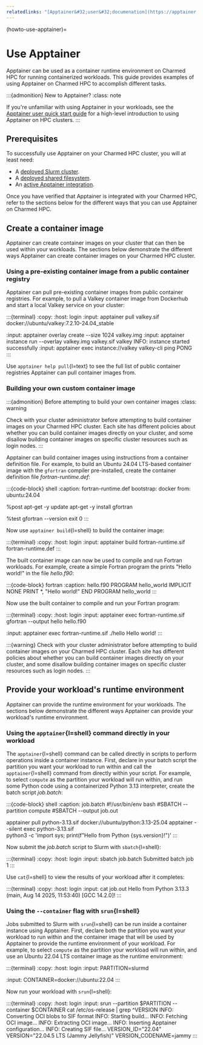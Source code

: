 ```yaml
---
relatedlinks: "[Apptainer&#32;user&#32;documenation](https://apptainer.org/docs/user/latest/index.html)"
---
```


(howto-use-apptainer)=
# Use Apptainer

Apptainer can be used as a container runtime environment on Charmed HPC for running
containerized workloads. This guide provides examples of using Apptainer on Charmed HPC
to accomplish different tasks.

:::{admonition} New to Apptainer?
:class: note

If you're unfamiliar with using Apptainer in your workloads, see the [Apptainer user quick start guide](https://apptainer.org/docs/user/latest/quick_start.html)
for a high-level introduction to using Apptainer on HPC clusters.
:::

## Prerequisites

To successfully use Apptainer on your Charmed HPC cluster, you will at least need:

- A [deployed Slurm cluster](#howto-setup-deploy-slurm).
- A [deployed shared filesystem](#howto-setup-deploy-shared-filesystem).
- An [active Apptainer integration](#howto-manage-integrate-with-apptainer).

Once you have verified that Apptainer is integrated with your Charmed HPC, refer
to the sections below for the different ways that you can use Apptainer on Charmed HPC.

## Create a container image

Apptainer can create container images on your cluster that can then be used within
your workloads. The sections below demonstrate the different ways Apptainer can create
container images on your Charmed HPC cluster.

### Using a pre-existing container image from a public container registry

Apptainer can pull pre-existing container images from public container registries.
For example, to pull a Valkey container image from Dockerhub and start a local
Valkey service on your cluster:

:::{terminal}
:copy:
:host: login
:input: apptainer pull valkey.sif docker://ubuntu/valkey:7.2.10-24.04_stable

:input: apptainer overlay create --size 1024 valkey.img
:input: apptainer instance run --overlay valkey.img valkey.sif valkey
INFO:    instance started successfully
:input: apptainer exec instance://valkey valkey-cli ping
PONG
:::

Use `apptainer help pull`{l=text} to see the full list of public container registries
Apptainer can pull container images from.

### Building your own custom container image

:::{admonition} Before attempting to build your own container images
:class: warning

Check with your cluster administrator before attempting to build container images
on your Charmed HPC cluster. Each site has different policies about whether you
can build container images directly on your cluster, and some disallow
building container images on specific cluster resources such as login nodes.
:::

Apptainer can build container images using instructions from a container definition file.
For example, to build an Ubuntu 24.04 LTS-based container image with the `gfortran` compiler
pre-installed, create the container definition file _fortran-runtime.def_:

:::{code-block} shell
:caption: fortran-runtime.def
bootstrap: docker
from: ubuntu:24.04

%post
    apt-get -y update
    apt-get -y install gfortran

%test
    gfortran --version
    exit 0
:::

Now use `apptainer build`{l=shell} to build the container image:

:::{terminal}
:copy:
:host: login
:input: apptainer build fortran-runtime.sif fortran-runtime.def
:::

The built container image can now be used to compile and run Fortran workloads. For
example, create a simple Fortran program the prints "Hello world!" in the file _hello.f90_:

:::{code-block} fortran
:caption: hello.f90
PROGRAM hello_world
  IMPLICIT NONE
  PRINT *, "Hello world!"
END PROGRAM hello_world
:::

Now use the built container to compile and run your Fortran program:

:::{terminal}
:copy:
:host: login
:input: apptainer exec fortran-runtime.sif gfortran --output hello hello.f90

:input: apptainer exec fortran-runtime.sif ./hello
Hello world!
:::

:::{warning}
Check with your cluster administrator before attempting to build container images
on your Charmed HPC cluster. Each site has different policies about whether you
can build container images directly on your cluster, and some disallow
building container images on specific cluster resources such as login nodes.
:::

## Provide your workload's runtime environment

Apptainer can provide the runtime environment for your workloads.
The sections below demonstrate the different ways Apptainer can provide
your workload's runtime environment.

### Using the `apptainer`{l=shell} command directly in your workload

The `apptainer`{l=shell} command can be called directly in scripts to perform operations
inside a container instance. First, declare in your batch script the partition you want your
workload to run within and call the `apptainer`{l=shell} command from directly within your script.
For example, to select `compute` as the partition your workload will run within, and run some
Python code using a containerized Python 3.13 interpreter, create the batch script _job.batch_:

:::{code-block} shell
:caption: job.batch
#!/usr/bin/env bash
#SBATCH --partition compute
#SBATCH --output job.out

apptainer pull python-3.13.sif docker://ubuntu/python:3.13-25.04
apptainer --silent exec python-3.13.sif \
  python3 -c 'import sys; print(f"Hello from Python {sys.version}!")'
:::

Now submit the _job.batch_ script to Slurm with `sbatch`{l=shell}:

:::{terminal}
:copy:
:host: login
:input: sbatch job.batch
Submitted batch job 1
:::

Use `cat`{l=shell} to view the results of your workload after it completes:

:::{terminal}
:copy:
:host: login
:input: cat job.out
Hello from Python 3.13.3 (main, Aug 14 2025, 11:53:40) [GCC 14.2.0]!
:::

[//]: # (TODO: Uncomment once https://github.com/charmed-hpc/slurm-charms/issues/143 is fixed.)
<!--
### Using the `--container` flag with `sbatch`{l=shell}

Declare in your batch script's front matter both the partition you want your workload to run within
and the container that will provide the runtime environment of your workload. For example, to create
a batch script with `compute ` selected as the partition your workload will run
within, and use a container with Python 3.13 pre-installed as the runtime environment:

:::{code-block} shell
#!/usr/bin/env bash
#SBATCH --partition compute
#SBATCH --container docker://ubuntu/python:3.13-25.04
#SBATCH --output stdout-%j.log

python3 --version
:::

Now submit your batch script using the `sbatch`{l=shell} command:

:::{terminal}
:copy:
:host: login
:input: sbatch my-job.batch
:::
-->

### Using the `--container` flag with `srun`{l=shell}

Jobs submitted to Slurm with `srun`{l=shell} can be run inside a container instance using Apptainer.
First, declare both the partition you want your workload to run within and the container image
that will be used by Apptainer to provide the runtime environment of your workload.
For example, to select `compute` as the partition your workload will run within,
and use an Ubuntu 22.04 LTS container image as the runtime environment:

:::{terminal}
:copy:
:host: login
:input: PARTITION=slurmd

:input: CONTAINER=docker://ubuntu:22.04
:::

Now run your workload with `srun`{l=shell}:

:::{terminal}
:copy:
:host: login
:input: srun --partition $PARTITION --container $CONTAINER cat /etc/os-release | grep ^VERSION
INFO:    Converting OCI blobs to SIF format
INFO:    Starting build...
INFO:    Fetching OCI image...
INFO:    Extracting OCI image...
INFO:    Inserting Apptainer configuration...
INFO:    Creating SIF file...
VERSION_ID="22.04"
VERSION="22.04.5 LTS (Jammy Jellyfish)"
VERSION_CODENAME=jammy
:::
